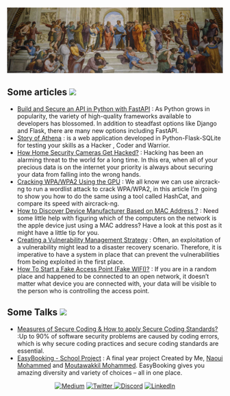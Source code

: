 <p align="center"> 
    <img src="img/school-of-athens.jpg" alt="School of Athena">
</p>

## Some articles <img src="https://media.giphy.com/media/Z6wxlelBagpIa4HNhV/giphy.gif" width="30px">

- [Build and Secure an API in Python with FastAPI](https://yassertahiri.medium.com/build-and-secure-an-api-in-python-with-fastapi-d1d108a04b01) : As Python grows in popularity, the variety of high-quality frameworks available to developers has blossomed. In addition to steadfast options like Django and Flask, there are many new options including FastAPI.
- [Story of Athena](https://yassertahiri.medium.com/story-of-athena-59f950017a0c) : is a web application developed in Python-Flask-SQLite for testing your skills as a Hacker , Coder and Warrior.
- [How Home Security Cameras Get Hacked?](https://yassertahiri.medium.com/how-home-security-cameras-get-hacked-6b7b3490fc47) : Hacking has been an alarming threat to the world for a long time. In this era, when all of your precious data is on the internet your priority is always about securing your data from falling into the wrong hands.
- [Cracking WPA/WPA2 Using the GPU](https://yassertahiri.medium.com/cracking-wpa-wpa2-using-the-gpu-c19441551dd7) : We all know we can use aircrack-ng to run a wordlist attack to crack WPA/WPA2, in this article I’m going to show you how to do the same using a tool called HashCat, and compare its speed with aircrack-ng.
- [How to Discover Device Manufacturer Based on MAC Address ?](https://yassertahiri.medium.com/how-to-discover-device-manufacturer-based-on-mac-address-bf4f86fdf6c5) : Need some little help with figuring which of the computers on the network is the apple device just using a MAC address? Have a look at this post as it might have a little tip for you.
- [Creating a Vulnerability Management Strategy](https://yassertahiri.medium.com/creating-a-vulnerability-management-strategy-dd531022d7b9) : Often, an exploitation of a vulnerability might lead to a disaster recovery scenario. Therefore, it is imperative to have a system in place that can prevent the vulnerabilities from being exploited in the first place.
- [How To Start a Fake Access Point (Fake WIFI)?](https://yassertahiri.medium.com/how-to-start-a-fake-access-point-fake-wifi-f91c1e69169f) : If you are in a random place and happened to be connected to an open network, it doesn’t matter what device you are connected with, your data will be visible to the person who is controlling the access point.

## Some Talks <img src="https://media.giphy.com/media/Z6wxlelBagpIa4HNhV/giphy.gif" width="30px">

- [Measures of Secure Coding & How to apply Secure Coding Standards?](https://docs.google.com/presentation/d/1InokHXq7pAvF0kTmmxiu_hHmC374xtl4l6m_tLT4ZEU/edit?usp=sharing) :Up to 90% of software security problems are caused by coding errors, which is why secure coding practices and secure coding standards are essential.
- [EasyBooking - School Project](https://easybooking-slides.netlify.app/) : A final year project Created by Me, [Naoui Mohammed](https://github.com/NaouiMohammed) and [Moutawakkil Mohammed](https://github.com/mohammedmoutawakkil). EasyBooking gives you amazing diversity and variety of choices – all in one place.

<p align="center">
    <a href="https://yassertahiri.medium.com/">
    <img alt="Medium" src="https://img.shields.io/badge/Medium%20-%23000000.svg?&style=for-the-badge&logo=Medium&logoColor=white"/></a>
    <a href="https://twitter.com/THyasser1">
    <img alt="Twitter" src="https://img.shields.io/badge/Twitter%20-%231DA1F2.svg?&style=for-the-badge&logo=Twitter&logoColor=white"</a>
    <a href="https://discord.gg/6jBUgnz5ag">
    <img alt="Discord" src="https://img.shields.io/badge/Discord%20-%237289DA.svg?&style=for-the-badge&logo=discord&logoColor=white"/></a>
    <a href="https://www.linkedin.com/in/yezz123/">   
    <img alt="LinkedIn" src="https://img.shields.io/badge/linkedin-%230077B5.svg?style=for-the-badge&logo=linkedin&logoColor=white"/></a>
</p>
